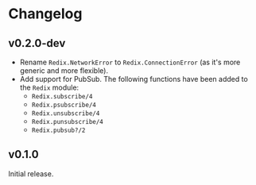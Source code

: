 # Changelog

## v0.2.0-dev

* Rename `Redix.NetworkError` to `Redix.ConnectionError` (as it's more generic
  and more flexible).
* Add support for PubSub. The following functions have been added to the `Redix` module:
  * `Redix.subscribe/4`
  * `Redix.psubscribe/4`
  * `Redix.unsubscribe/4`
  * `Redix.punsubscribe/4`
  * `Redix.pubsub?/2`

## v0.1.0

Initial release.
